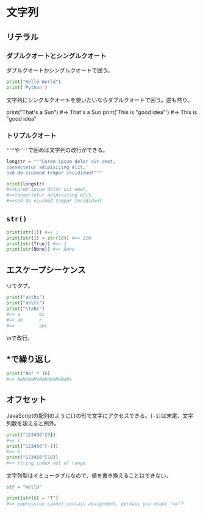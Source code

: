 # 文字列

## リテラル

### ダブルクオートとシングルクオート

ダブルクオートかシングルクオートで囲う。

```python
print("Hello World")
print('Python')
```

文字列にシングルクオートを使いたいならダブルクオートで囲う。逆も然り。

print("That's a Sun")
#=> That's a Sun
print('This is "good idea"')
#=> This is "good idea"

### トリプルクオート

`"""`や`'''`で囲めば文字列の改行ができる。

```python
longstr = """Lorem ipsum dolor sit amet,
consectetur adipisicing elit,
sed do eiusmod tempor incididunt"""

print(longstr)
#=>Lorem ipsum dolor sit amet,
#=>consectetur adipisicing elit,
#=>sed do eiusmod tempor incididunt
```

## `str()`

```python
print(str(1)) #=> 1
print(str(1) + str(10)) #=> 110
print(str(True)) #=> 1
print(str(None)) #=> None
```

## エスケープシーケンス

`\t`でタブ。

```python
print("a\tbc")
print("ab\tc")
print("\tabc")
#=> a       bc
#=> ab      c
#=>         abc
```

\nで改行。

## *で繰り返し

```python
print("Na" * 10)
#=> NaNaNaNaNaNaNaNaNaNa
```

## オフセット

JavaScriptの配列のように`[]`の形で文字にアクセスできる。`[-1]`は末尾、文字列数を超えると例外。

```Python
print("123456"[0])
#=> 1
print("123456"[-1])
#=> 6
print("123456"[10])
#=> string index out of range
```

文字列型はイミュータブルなので、値を書き換えることはできない。

```python
str = "Hello"

print(str[0] = "T")
#=> expression cannot contain assignment, perhaps you meant "=="?
```

